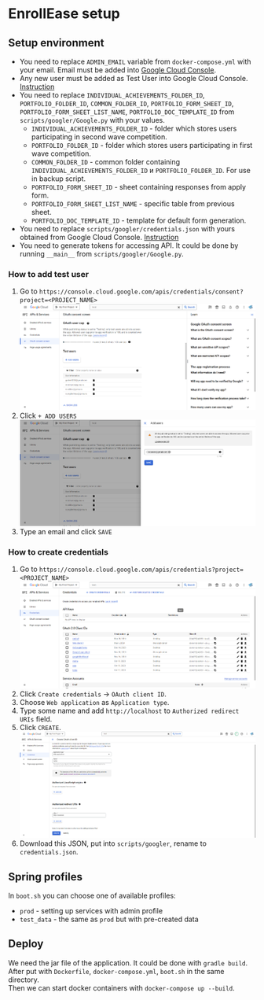 # EnrollEase setup

## Setup environment

- You need to replace `ADMIN_EMAIL` variable from `docker-compose.yml` with your email. Email must
  be added into [Google Cloud Console](https://console.cloud.google.com/).
- Any new user must be added as Test User into Google Cloud Console. [Instruction](#how-to-add-test-user)
- You need to replace `INDIVIDUAL_ACHIEVEMENTS_FOLDER_ID`, `PORTFOLIO_FOLDER_ID`, `COMMON_FOLDER_ID`, `PORTFOLIO_FORM_SHEET_ID`, `PORTFOLIO_FORM_SHEET_LIST_NAME`, `PORTFOLIO_DOC_TEMPLATE_ID` 
  from `scripts/googler/Google.py` with your values.
  - `INDIVIDUAL_ACHIEVEMENTS_FOLDER_ID` - folder which stores users participating in second wave competition.
  - `PORTFOLIO_FOLDER_ID` - folder which stores users participating in first wave competition.
  - `COMMON_FOLDER_ID` - common folder containing `INDIVIDUAL_ACHIEVEMENTS_FOLDER_ID` и `PORTFOLIO_FOLDER_ID`. For use in backup script.
  - `PORTFOLIO_FORM_SHEET_ID` - sheet containing responses from apply form.
  - `PORTFOLIO_FORM_SHEET_LIST_NAME` - specific table from previous sheet.
  - `PORTFOLIO_DOC_TEMPLATE_ID` - template for default form generation.
- You need to replace `scripts/googler/credentials.json` with yours obtained from Google Cloud Console. [Instruction](#how-to-create-credentials)
- You need to generate tokens for accessing API. It could be done by running `__main__` from `scripts/googler/Google.py`.

### How to add test user
1. Go to `https://console.cloud.google.com/apis/credentials/consent?project=<PROJECT_NAME>`
![ccg-oauth-screen.png](readme/ccg-oauth-screen.png)
2. Click `+ ADD USERS`
![ccg-add-test-user-screen.png](readme/ccg-add-test-user-screen.png)
3. Type an email and click `SAVE`

### How to create credentials
1. Go to `https://console.cloud.google.com/apis/credentials?project=<PROJECT_NAME>`
![ccg-credentials-screen.png](readme/ccg-credentials-screen.png)
2. Click `Create credentials` -> `OAuth client ID`.
3. Choose `Web application` as `Application type`.
4. Type some name and add `http://localhost` to `Authorized redirect URIs` field.
5. Click `CREATE`.
![ccg-credentials-create.png](readme/ccg-credentials-create.png)
6. Download this JSON, put into `scripts/googler`, rename to `credentials.json`.


## Spring profiles

In `boot.sh` you can choose one of available profiles:
- `prod` - setting up services with admin profile
- `test_data` - the same as `prod` but with pre-created data

## Deploy

We need the jar file of the application. It could be done with `gradle build`.  
After put with `Dockerfile`, `docker-compose.yml`, `boot.sh` in the same directory.  
Then we can start docker containers with `docker-compose up --build`.

